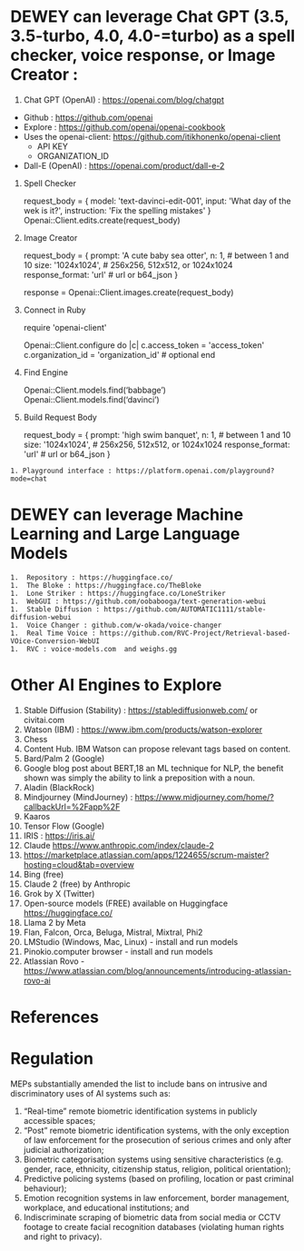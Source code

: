 # DEWEY can leverage Chat GPT (3.5, 3.5-turbo, 4.0, 4.0-=turbo) as a spell checker, voice response, or Image Creator :

1.   Chat GPT (OpenAI) : https://openai.com/blog/chatgpt
   -  Github : https://github.com/openai
   -  Explore : https://github.com/openai/openai-cookbook
   -  Uses the openai-client: https://github.com/itikhonenko/openai-client
      -  API KEY
      -  ORGANIZATION_ID
   -  Dall-E (OpenAI) : https://openai.com/product/dall-e-2

   1.  Spell Checker
 
         request_body = {
            model: 'text-davinci-edit-001',
            input: 'What day of the wek is it?',
         instruction: 'Fix the spelling mistakes'
         }
         Openai::Client.edits.create(request_body)

   1.  Image Creator

         request_body = {
            prompt: 'A cute baby sea otter',
            n: 1,                  # between 1 and 10
            size: '1024x1024',     # 256x256, 512x512, or 1024x1024
            response_format: 'url' # url or b64_json
         }
      
        response = Openai::Client.images.create(request_body)

   1. Connect in Ruby

        require 'openai-client'

        Openai::Client.configure do |c|
          c.access_token    = 'access_token'
          c.organization_id = 'organization_id' # optional
        end

   1. Find Engine

        Openai::Client.models.find(‘babbage’)
        Openai::Client.models.find(‘davinci’)

   1. Build Request Body

        request_body = {
           prompt: 'high swim banquet',
           n: 1,                  # between 1 and 10
           size: '1024x1024',     # 256x256, 512x512, or 1024x1024
           response_format: 'url' # url or b64_json
        }

    1. Playground interface : https://platform.openai.com/playground?mode=chat

#  DEWEY can leverage Machine Learning and Large Language Models

    1.  Repository : https://huggingface.co/
    1.  The Bloke : https://huggingface.co/TheBloke
    1.  Lone Striker : https://huggingface.co/LoneStriker
    1.  WebGUI : https://github.com/oobabooga/text-generation-webui
    1.  Stable Diffusion : https://github.com/AUTOMATIC1111/stable-diffusion-webui
    1.  Voice Changer : github.com/w-okada/voice-changer
    1.  Real Time Voice : https://github.com/RVC-Project/Retrieval-based-VOice-Conversion-WebUI
    1.  RVC : voice-models.com  and weighs.gg

#  Other AI Engines to Explore
  
1.  Stable Diffusion (Stability) : https://stablediffusionweb.com/  or civitai.com
1.  Watson (IBM) : https://www.ibm.com/products/watson-explorer 
   1. Chess
   1. Content Hub. IBM Watson can propose relevant tags based on content.
1.  Bard/Palm 2 (Google)
   1. Google blog post about BERT,18 an ML technique for NLP, the benefit shown was simply the ability to link a preposition with a noun. 
1.  Aladin (BlackRock)
1.  Mindjourney (MindJourney) : https://www.midjourney.com/home/?callbackUrl=%2Fapp%2F
1.  Kaaros
1.  Tensor Flow (Google)
1.  IRIS : https://iris.ai/      
1.  Claude https://www.anthropic.com/index/claude-2
1.  https://marketplace.atlassian.com/apps/1224655/scrum-maister?hosting=cloud&tab=overview
1.  Bing (free)
1.  Claude 2 (free) by Anthropic
1.  Grok by X (Twitter)
1.  Open-source models (FREE) available on Huggingface https://huggingface.co/
1.  Llama 2 by Meta
1.  Flan, Falcon, Orca, Beluga, Mistral, Mixtral, Phi2
1.  LMStudio (Windows, Mac, Linux) - install and run models
1.  Pinokio.computer browser - install and run models
1.  Atlassian Rovo - https://www.atlassian.com/blog/announcements/introducing-atlassian-rovo-ai

# References

# Regulation

MEPs substantially amended the list to include bans on intrusive and discriminatory uses of AI systems such as:


1.  “Real-time” remote biometric identification systems in publicly accessible spaces;
1.  “Post” remote biometric identification systems, with the only exception of law enforcement for the prosecution of serious crimes and only after judicial authorization;
1.  Biometric categorisation systems using sensitive characteristics (e.g. gender, race, ethnicity, citizenship status, religion, political orientation);
1.  Predictive policing systems (based on profiling, location or past criminal behaviour);
1.  Emotion recognition systems in law enforcement, border management, workplace, and educational institutions; and
1.  Indiscriminate scraping of biometric data from social media or CCTV footage to create facial recognition databases (violating human rights and right to privacy).


